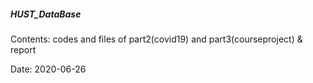 ##### HUST_DataBase

Contents: codes and files of part2(covid19) and part3(courseproject) & report

Date: 2020-06-26